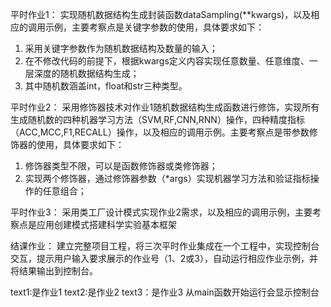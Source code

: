 平时作业1：
实现随机数据结构生成封装函数dataSampling(**kwargs)，以及相应的调用示例，主要考察点是关键字参数的使用，具体要求如下：
1.	采用关键字参数作为随机数据结构及数量的输入；
2.	在不修改代码的前提下，根据kwargs定义内容实现任意数量、任意维度、一层深度的随机数据结构生成；
3.	其中随机数涵盖int，float和str三种类型。

平时作业2：
采用修饰器技术对作业1随机数据结构生成函数进行修饰，实现所有生成随机数的四种机器学习方法（SVM,RF,CNN,RNN）操作，四种精度指标（ACC,MCC,F1,RECALL）操作，以及相应的调用示例。主要考察点是带参数修饰器的使用，具体要求如下：
1.	修饰器类型不限，可以是函数修饰器或类修饰器；
2.	实现两个修饰器，通过修饰器参数（*args）实现机器学习方法和验证指标操作的任意组合；

平时作业3：
采用类工厂设计模式实现作业2需求，以及相应的调用示例，主要考察点是应用创建模式搭建科学实验基本框架

结课作业：
建立完整项目工程，将三次平时作业集成在一个工程中，实现控制台交互，提示用户输入要求展示的作业号（1、2或3），自动运行相应作业示例，并将结果输出到控制台。



text1:是作业1
text2:是作业2
text3：是作业3
从main函数开始运行会显示控制台
